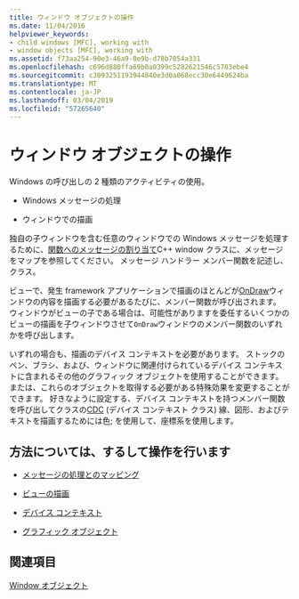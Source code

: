 ```yaml
---
title: ウィンドウ オブジェクトの操作
ms.date: 11/04/2016
helpviewer_keywords:
- child windows [MFC], working with
- window objects [MFC], working with
ms.assetid: f73aa254-90e3-46a9-8e9b-d78b7054a331
ms.openlocfilehash: c696d880ffa69b0a0399c5282621546c5783ebe4
ms.sourcegitcommit: c3093251193944840e3d0a068ecc30e6449624ba
ms.translationtype: MT
ms.contentlocale: ja-JP
ms.lasthandoff: 03/04/2019
ms.locfileid: "57265640"
---
```

# <a name="working-with-window-objects"></a>ウィンドウ オブジェクトの操作

Windows の呼び出しの 2 種類のアクティビティの使用。

- Windows メッセージの処理

- ウィンドウでの描画

独自の子ウィンドウを含む任意のウィンドウでの Windows メッセージを処理するために、[関数へのメッセージの割り当て](../mfc/reference/mapping-messages-to-functions.md)C++ window クラスに、メッセージをマップを参照してください。 メッセージ ハンドラー メンバー関数を記述し、クラス。

ビューで、発生 framework アプリケーションで描画のほとんどが[OnDraw](../mfc/reference/cview-class.md#ondraw)ウィンドウの内容を描画する必要があるたびに、メンバー関数が呼び出されます。 ウィンドウがビューの子である場合は、可能性がありますを委任するいくつかのビューの描画を子ウィンドウさせて`OnDraw`ウィンドウのメンバー関数のいずれかを呼び出します。

いずれの場合も、描画のデバイス コンテキストを必要があります。 ストックのペン、ブラシ、および、ウィンドウに関連付けられているデバイス コンテキストに含まれるその他のグラフィック オブジェクトを使用することができます。 または、これらのオブジェクトを取得する必要がある特殊効果を変更することができます。 好きなように設定する、デバイス コンテキストを持つメンバー関数を呼び出してクラスの[CDC](../mfc/reference/cdc-class.md) (デバイス コンテキスト クラス) 線、図形、およびテキストを描画するためには色; を使用して、座標系を使用します。

## <a name="what-do-you-want-to-know-more-about"></a>方法については、するして操作を行います

- [メッセージの処理とのマッピング](../mfc/message-handling-and-mapping.md)

- [ビューの描画](../mfc/drawing-in-a-view.md)

- [デバイス コンテキスト](../mfc/device-contexts.md)

- [グラフィック オブジェクト](../mfc/graphic-objects.md)

## <a name="see-also"></a>関連項目

[Window オブジェクト](../mfc/window-objects.md)
